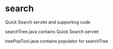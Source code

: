# search
Quick Search servlet and supporting code

searchTree.java contains Quick Search servlet

treePopTool.java contains populator for searchTree
